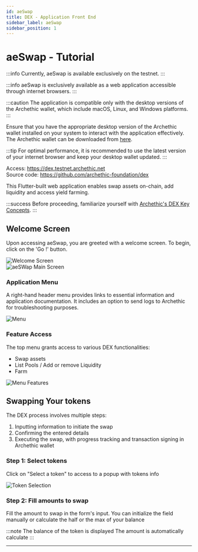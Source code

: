 ```yaml
---
id: aeSwap
title: DEX - Application Front End
sidebar_label: aeSwap
sidebar_position: 1
---
```



# aeSwap - Tutorial

:::info
Currently, aeSwap is available exclusively on the testnet.
:::

:::info
aeSwap is exclusively available as a web application accessible through internet browsers.
:::

:::caution
The application is compatible only with the desktop versions of the Archethic wallet, which include macOS, Linux, and Windows platforms.
:::

Ensure that you have the appropriate desktop version of the Archethic wallet installed on your system to interact with the application effectively. The Archethic wallet can be downloaded from [here](https://www.archethic.net/wallet/).

:::tip
For optimal performance, it is recommended to use the latest version of your internet browser and keep your desktop wallet updated.
:::


Access: https://dex.testnet.archethic.net<br/>
Source code: https://github.com/archethic-foundation/dex

This Flutter-built web application enables swap assets on-chain, add liquidity and access yield farming.

:::success
Before proceeding, familiarize yourself with [Archethic's DEX Key Concepts](/participate/dex/).
:::


## Welcome Screen

Upon accessing aeSwap, you are greeted with a welcome screen. To begin, click on the 'Go !' button.

![Welcome Screen](/img/tutorial/aeSwap-Welcome.png)  
![aeSWap Main Screen](/img/tutorial/aeSwap-Main-Screen.png)

### Application Menu

A right-hand header menu provides links to essential information and application documentation. It includes an option to send logs to Archethic for troubleshooting purposes.

![Menu](/img/tutorial/aeSwap-Menu.png)

### Feature Access

The top menu grants access to various DEX functionalities:

- Swap assets
- List Pools / Add or remove Liquidity
- Farm

![Menu Features](/img/tutorial/aeSwap-Features.png)

## Swapping Your tokens

The DEX process involves multiple steps:

1. Inputting information to initiate the swap
2. Confirming the entered details
3. Executing the swap, with progress tracking and transaction signing in Archethic wallet

### Step 1: Select tokens

Click on "Select a token" to access to a popup with tokens info

![Token Selection](/img/tutorial/aeSwap-Select-Token.png)

### Step 2: Fill amounts to swap

Fill the amount to swap in the form's input.
You can initialize the field manually or calculate the half or the max of your balance

:::note
The balance of the token is displayed
The amount is automatically calculate 
:::


---